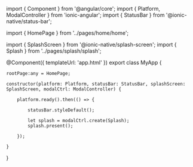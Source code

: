 import { Component } from '@angular/core';
import { Platform, ModalController } from 'ionic-angular';
import { StatusBar } from '@ionic-native/status-bar';

import { HomePage } from '../pages/home/home';

import { SplashScreen } from '@ionic-native/splash-screen';
import { Splash } from '../pages/splash/splash';

@Component({
  templateUrl: 'app.html'
})
export class MyApp {

	rootPage:any = HomePage;

	constructor(platform: Platform, statusBar: StatusBar, splashScreen: SplashScreen, modalCtrl: ModalController) {

		platform.ready().then(() => {

			statusBar.styleDefault();

			let splash = modalCtrl.create(Splash);
			splash.present();

		});

	}

}




